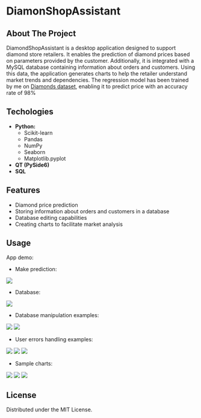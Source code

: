 # DiamonShopAssistant

## About The Project
DiamondShopAssistant is a desktop application designed to support diamond store retailers. It enables the prediction of diamond prices based on parameters provided by the customer. Additionally, it is integrated with a MySQL database containing information about orders and customers. Using this data, the application generates charts to help the retailer understand market trends and dependencies.
The regression model has been trained by me on [Diamonds dataset](https://www.kaggle.com/datasets/shivam2503/diamonds), enabling it to predict price with an accuracy rate of 98%
## Techologies
- **Python:**
  - Scikit-learn
  - Pandas
  - NumPy
  - Seaborn
  - Matplotlib.pyplot
- **QT (PySide6)** 
- **SQL**
## Features
- Diamond price prediction 
- Storing information about orders and customers in a database
- Database editing capabilities
- Creating charts to facilitate market analysis
## Usage
App demo: 
- Make prediction:

  
![](https://github.com/tompaw4727/test/blob/main/D1.gif) 
- Database:

  
![](https://github.com/tompaw4727/test/blob/main/D2.gif)
- Database manipulation examples:


![](https://github.com/tompaw4727/test/blob/main/D3.gif)
![](https://github.com/tompaw4727/test/blob/main/D4.gif)
- User errors handling examples:


![](https://github.com/tompaw4727/test/blob/main/DV1.gif)
![](https://github.com/tompaw4727/test/blob/main/DV2.gif)
![](https://github.com/tompaw4727/test/blob/main/DV3.gif)
- Sample charts:


![](https://github.com/tompaw4727/test/blob/main/W1.png)
![](https://github.com/tompaw4727/test/blob/main/W2.png)
![](https://github.com/tompaw4727/test/blob/main/W3.png)
## License
Distributed under the MIT License.
